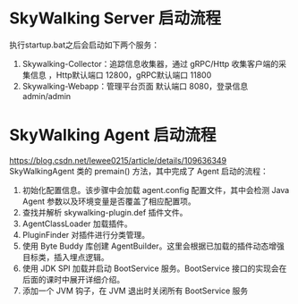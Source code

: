 # SkyWalking Server 启动流程
执行startup.bat之后会启动如下两个服务：
1. Skywalking-Collector：追踪信息收集器，通过 gRPC/Http 收集客户端的采集信息 ，Http默认端口 12800，gRPC默认端口 11800
2. Skywalking-Webapp：管理平台页面 默认端口 8080，登录信息 admin/admin

# SkyWalking Agent 启动流程
https://blog.csdn.net/lewee0215/article/details/109636349
SkyWalkingAgent 类的 premain() 方法，其中完成了 Agent 启动的流程：
1. 初始化配置信息。该步骤中会加载 agent.config 配置文件，其中会检测 Java Agent 参数以及环境变量是否覆盖了相应配置项。
2. 查找并解析 skywalking-plugin.def 插件文件。
3. AgentClassLoader 加载插件。
4. PluginFinder 对插件进行分类管理。
5. 使用 Byte Buddy 库创建 AgentBuilder。这里会根据已加载的插件动态增强目标类，插入埋点逻辑。
6. 使用 JDK SPI 加载并启动 BootService 服务。BootService 接口的实现会在后面的课时中展开详细介绍。
7. 添加一个 JVM 钩子，在 JVM 退出时关闭所有 BootService 服务